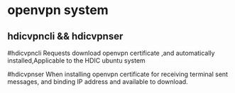 openvpn system
==============
hdicvpncli   &&   hdicvpnser
-----------------------------

#hdicvpncli
Requests download openvpn certificate ,and automatically installed,Applicable to the HDIC ubuntu system

#hdicvpnser
When installing openvpn certificate for receiving terminal sent messages, and binding IP address and available to download.
